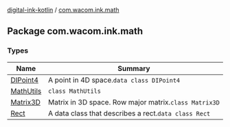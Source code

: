 [digital-ink-kotlin](../index.md) / [com.wacom.ink.math](./index.md)

## Package com.wacom.ink.math

### Types

| Name | Summary |
|---|---|
| [DIPoint4](-d-i-point4/index.md) | A point in 4D space.`data class DIPoint4` |
| [MathUtils](-math-utils/index.md) | `class MathUtils` |
| [Matrix3D](-matrix3-d/index.md) | Matrix in 3D space. Row major matrix.`class Matrix3D` |
| [Rect](-rect/index.md) | A data class that describes a rect.`data class Rect` |
